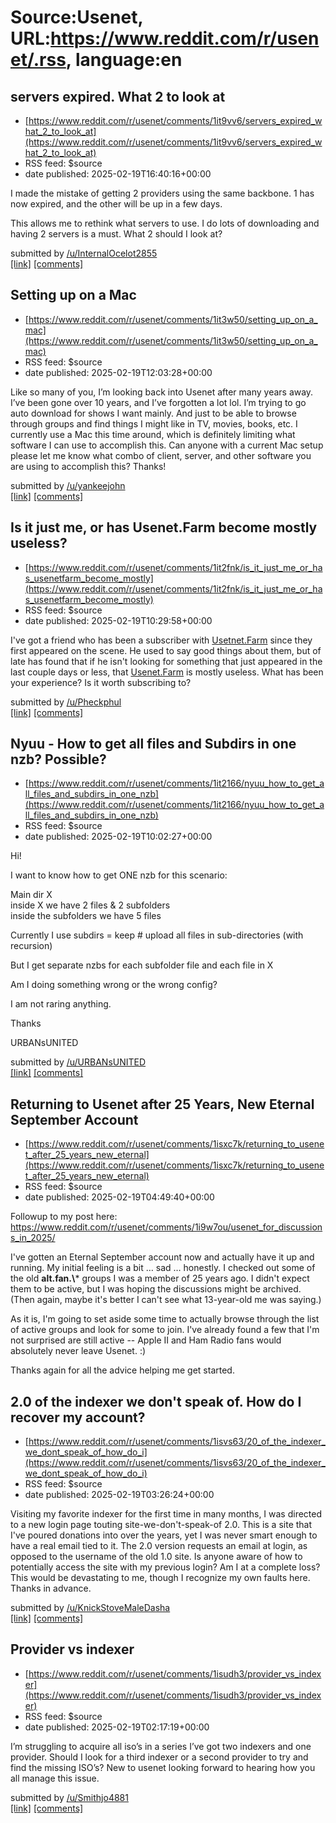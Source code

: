 # Source:Usenet, URL:https://www.reddit.com/r/usenet/.rss, language:en

## servers expired. What 2 to look at
 - [https://www.reddit.com/r/usenet/comments/1it9vv6/servers_expired_what_2_to_look_at](https://www.reddit.com/r/usenet/comments/1it9vv6/servers_expired_what_2_to_look_at)
 - RSS feed: $source
 - date published: 2025-02-19T16:40:16+00:00

<!-- SC_OFF --><div class="md"><p>I made the mistake of getting 2 providers using the same backbone. 1 has now expired, and the other will be up in a few days.</p> <p>This allows me to rethink what servers to use. I do lots of downloading and having 2 servers is a must. What 2 should I look at? </p> </div><!-- SC_ON --> &#32; submitted by &#32; <a href="https://www.reddit.com/user/InternalOcelot2855"> /u/InternalOcelot2855 </a> <br/> <span><a href="https://www.reddit.com/r/usenet/comments/1it9vv6/servers_expired_what_2_to_look_at/">[link]</a></span> &#32; <span><a href="https://www.reddit.com/r/usenet/comments/1it9vv6/servers_expired_what_2_to_look_at/">[comments]</a></span>

## Setting up on a Mac
 - [https://www.reddit.com/r/usenet/comments/1it3w50/setting_up_on_a_mac](https://www.reddit.com/r/usenet/comments/1it3w50/setting_up_on_a_mac)
 - RSS feed: $source
 - date published: 2025-02-19T12:03:28+00:00

<!-- SC_OFF --><div class="md"><p>Like so many of you, I’m looking back into Usenet after many years away. I’ve been gone over 10 years, and I’ve forgotten a lot lol. I’m trying to go auto download for shows I want mainly. And just to be able to browse through groups and find things I might like in TV, movies, books, etc. I currently use a Mac this time around, which is definitely limiting what software I can use to accomplish this. Can anyone with a current Mac setup please let me know what combo of client, server, and other software you are using to accomplish this? Thanks!</p> </div><!-- SC_ON --> &#32; submitted by &#32; <a href="https://www.reddit.com/user/yankeejohn"> /u/yankeejohn </a> <br/> <span><a href="https://www.reddit.com/r/usenet/comments/1it3w50/setting_up_on_a_mac/">[link]</a></span> &#32; <span><a href="https://www.reddit.com/r/usenet/comments/1it3w50/setting_up_on_a_mac/">[comments]</a></span>

## Is it just me, or has Usenet.Farm become mostly useless?
 - [https://www.reddit.com/r/usenet/comments/1it2fnk/is_it_just_me_or_has_usenetfarm_become_mostly](https://www.reddit.com/r/usenet/comments/1it2fnk/is_it_just_me_or_has_usenetfarm_become_mostly)
 - RSS feed: $source
 - date published: 2025-02-19T10:29:58+00:00

<!-- SC_OFF --><div class="md"><p>I&#39;ve got a friend who has been a subscriber with <a href="http://usetnet.farm/">Usetnet.Farm</a> since they first appeared on the scene. He used to say good things about them, but of late has found that if he isn&#39;t looking for something that just appeared in the last couple days or less, that <a href="http://usenet.farm/">Usenet.Farm</a> is mostly useless. What has been your experience? Is it worth subscribing to?</p> </div><!-- SC_ON --> &#32; submitted by &#32; <a href="https://www.reddit.com/user/Pheckphul"> /u/Pheckphul </a> <br/> <span><a href="https://www.reddit.com/r/usenet/comments/1it2fnk/is_it_just_me_or_has_usenetfarm_become_mostly/">[link]</a></span> &#32; <span><a href="https://www.reddit.com/r/usenet/comments/1it2fnk/is_it_just_me_or_has_usenetfarm_become_mostly/">[comments]</a></span>

## Nyuu - How to get all files and Subdirs in one nzb? Possible?
 - [https://www.reddit.com/r/usenet/comments/1it2166/nyuu_how_to_get_all_files_and_subdirs_in_one_nzb](https://www.reddit.com/r/usenet/comments/1it2166/nyuu_how_to_get_all_files_and_subdirs_in_one_nzb)
 - RSS feed: $source
 - date published: 2025-02-19T10:02:27+00:00

<!-- SC_OFF --><div class="md"><p>Hi!</p> <p>I want to know how to get ONE nzb for this scenario:</p> <p>Main dir X<br/> inside X we have 2 files &amp; 2 subfolders<br/> inside the subfolders we have 5 files</p> <p>Currently I use subdirs = keep # upload all files in sub-directories (with recursion)</p> <p>But I get separate nzbs for each subfolder file and each file in X</p> <p>Am I doing something wrong or the wrong config?</p> <p>I am not raring anything.</p> <p>Thanks</p> <p>URBANsUNITED</p> </div><!-- SC_ON --> &#32; submitted by &#32; <a href="https://www.reddit.com/user/URBANsUNITED"> /u/URBANsUNITED </a> <br/> <span><a href="https://www.reddit.com/r/usenet/comments/1it2166/nyuu_how_to_get_all_files_and_subdirs_in_one_nzb/">[link]</a></span> &#32; <span><a href="https://www.reddit.com/r/usenet/comments/1it2166/nyuu_how_to_get_all_files_and_subdirs_in_one_nzb/">[comments]</a></span>

## Returning to Usenet after 25 Years, New Eternal September Account
 - [https://www.reddit.com/r/usenet/comments/1isxc7k/returning_to_usenet_after_25_years_new_eternal](https://www.reddit.com/r/usenet/comments/1isxc7k/returning_to_usenet_after_25_years_new_eternal)
 - RSS feed: $source
 - date published: 2025-02-19T04:49:40+00:00

<!-- SC_OFF --><div class="md"><p>Followup to my post here: <a href="https://www.reddit.com/r/usenet/comments/1i9w7ou/usenet_for_discussions_in_2025/">https://www.reddit.com/r/usenet/comments/1i9w7ou/usenet_for_discussions_in_2025/</a></p> <p>I&#39;ve gotten an Eternal September account now and actually have it up and running. My initial feeling is a bit … sad … honestly. I checked out some of the old <strong>alt.fan.\</strong>* groups I was a member of 25 years ago. I didn&#39;t expect them to be active, but I was hoping the discussions might be archived. (Then again, maybe it&#39;s better I can&#39;t see what 13-year-old me was saying.)</p> <p>As it is, I&#39;m going to set aside some time to actually browse through the list of active groups and look for some to join. I&#39;ve already found a few that I&#39;m not surprised are still active -- Apple II and Ham Radio fans would absolutely never leave Usenet. :)</p> <p>Thanks again for all the advice helping me get started.</p> </div>

## 2.0 of the indexer we don't speak of. How do I recover my account?
 - [https://www.reddit.com/r/usenet/comments/1isvs63/20_of_the_indexer_we_dont_speak_of_how_do_i](https://www.reddit.com/r/usenet/comments/1isvs63/20_of_the_indexer_we_dont_speak_of_how_do_i)
 - RSS feed: $source
 - date published: 2025-02-19T03:26:24+00:00

<!-- SC_OFF --><div class="md"><p>Visiting my favorite indexer for the first time in many months, I was directed to a new login page touting site-we-don&#39;t-speak-of 2.0. This is a site that I&#39;ve poured donations into over the years, yet I was never smart enough to have a real email tied to it. The 2.0 version requests an email at login, as opposed to the username of the old 1.0 site. Is anyone aware of how to potentially access the site with my previous login? Am I at a complete loss? This would be devastating to me, though I recognize my own faults here. Thanks in advance.</p> </div><!-- SC_ON --> &#32; submitted by &#32; <a href="https://www.reddit.com/user/KnickStoveMaleDasha"> /u/KnickStoveMaleDasha </a> <br/> <span><a href="https://www.reddit.com/r/usenet/comments/1isvs63/20_of_the_indexer_we_dont_speak_of_how_do_i/">[link]</a></span> &#32; <span><a href="https://www.reddit.com/r/usenet/comments/1isvs63/20_of_the_indexer_we_dont_speak_of_how_do_i/">[comments]</a></span>

## Provider vs indexer
 - [https://www.reddit.com/r/usenet/comments/1isudh3/provider_vs_indexer](https://www.reddit.com/r/usenet/comments/1isudh3/provider_vs_indexer)
 - RSS feed: $source
 - date published: 2025-02-19T02:17:19+00:00

<!-- SC_OFF --><div class="md"><p>I’m struggling to acquire all iso’s in a series I’ve got two indexers and one provider. Should I look for a third indexer or a second provider to try and find the missing ISO’s? New to usenet looking forward to hearing how you all manage this issue.</p> </div><!-- SC_ON --> &#32; submitted by &#32; <a href="https://www.reddit.com/user/Smithjo4881"> /u/Smithjo4881 </a> <br/> <span><a href="https://www.reddit.com/r/usenet/comments/1isudh3/provider_vs_indexer/">[link]</a></span> &#32; <span><a href="https://www.reddit.com/r/usenet/comments/1isudh3/provider_vs_indexer/">[comments]</a></span>

